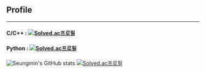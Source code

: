 ## Profile
------------
#### C/C++ : [![Solved.ac프로필](http://mazassumnida.wtf/api/mini/generate_badge?boj=ksm7250432)](https://solved.ac/ksm7250432)
#### Python : [![Solved.ac프로필](http://mazassumnida.wtf/api/mini/generate_badge?boj=seungmin_py)](https://solved.ac/seungmin_py)
![Seungmin's GitHub stats](https://github-readme-stats.vercel.app/api?username=SeungminKimdev&show_icons=true&theme=merko)
[![Solved.ac프로필](http://mazassumnida.wtf/api/v2/generate_badge?boj=seungmin_py)](https://solved.ac/seungmin_py)

